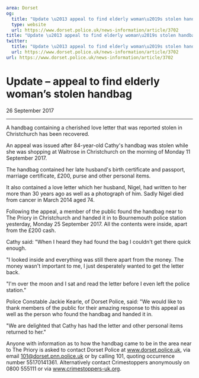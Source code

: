 ```yaml
area: Dorset
og:
  title: "Update \u2013 appeal to find elderly woman\u2019s stolen handbag"
  type: website
  url: https://www.dorset.police.uk/news-information/article/3702
title: "Update \u2013 appeal to find elderly woman\u2019s stolen handbag |"
twitter:
  title: "Update \u2013 appeal to find elderly woman\u2019s stolen handbag"
  url: https://www.dorset.police.uk/news-information/article/3702
url: https://www.dorset.police.uk/news-information/article/3702
```

# Update – appeal to find elderly woman’s stolen handbag

26 September 2017

* * *

A handbag containing a cherished love letter that was reported stolen in Christchurch has been recovered.

An appeal was issued after 84-year-old Cathy's handbag was stolen while she was shopping at Waitrose in Christchurch on the morning of Monday 11 September 2017.

The handbag contained her late husband's birth certificate and passport, marriage certificate, £200, purse and other personal items.

It also contained a love letter which her husband, Nigel, had written to her more than 30 years ago as well as a photograph of him. Sadly Nigel died from cancer in March 2014 aged 74.

Following the appeal, a member of the public found the handbag near to The Priory in Christchurch and handed it in to Bournemouth police station yesterday, Monday 25 September 2017. All the contents were inside, apart from the £200 cash.

Cathy said: "When I heard they had found the bag I couldn't get there quick enough.

"I looked inside and everything was still there apart from the money. The money wasn't important to me, I just desperately wanted to get the letter back.

"I'm over the moon and I sat and read the letter before I even left the police station."

Police Constable Jackie Kearle, of Dorset Police, said: "We would like to thank members of the public for their amazing response to this appeal as well as the person who found the handbag and handed it in.

"We are delighted that Cathy has had the letter and other personal items returned to her."

Anyone with information as to how the handbag came to be in the area near to The Priory is asked to contact Dorset Police at www.dorset.police.uk, via email 101@dorset.pnn.police.uk or by calling 101, quoting occurrence number 55170141361. Alternatively contact Crimestoppers anonymously on 0800 555111 or via www.crimestoppers-uk.org.
